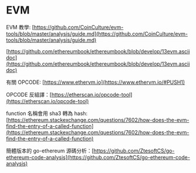 # EVM

EVM 教學: [https://github.com/CoinCulture/evm-tools/blob/master/analysis/guide.md](https://github.com/CoinCulture/evm-tools/blob/master/analysis/guide.md)

[https://github.com/ethereumbook/ethereumbook/blob/develop/13evm.asciidoc](https://github.com/ethereumbook/ethereumbook/blob/develop/13evm.asciidoc)

有關 OPCODE: [https://www.ethervm.io](https://www.ethervm.io/#PUSH1)

OPCODE 反組譯：[https://etherscan.io/opcode-tool](https://etherscan.io/opcode-tool)

function 名稱會用 sha3 轉為 hash: [https://ethereum.stackexchange.com/questions/7602/how-does-the-evm-find-the-entry-of-a-called-function](https://ethereum.stackexchange.com/questions/7602/how-does-the-evm-find-the-entry-of-a-called-function)

簡體版本的 go-ethereum 源碼分析：[https://github.com/ZtesoftCS/go-ethereum-code-analysis](https://github.com/ZtesoftCS/go-ethereum-code-analysis)



